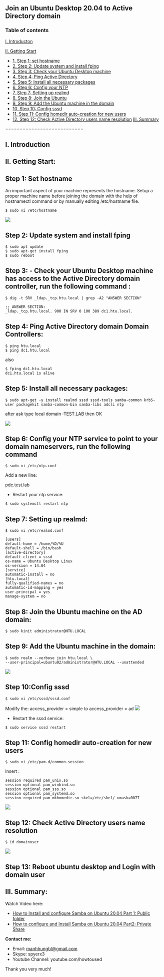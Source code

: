 ## Join an Ubuntu Desktop 20.04 to Active Directory domain
### Table of contents

[I. Introducton](#modau)

[II. Getting Start](#batdau)
- [1. Step 1: set hostname](#step1)
- [2. Step 2: Update system and install fping](#step2)
- [3. Step 3: Check your Ubuntu Desktop machine](#step3)
- [4. Step 4: Ping Active Directory](#step4)
- [5. Step 5: Install all necessary packages](#step5)
- [6. Step 6: Config your NTP](#step6)
- [7. Step 7: Setting up realmd](#step7)
- [8. Step 8: Join the Ubuntu](#step8)
- [9. Step 9: Add the Ubuntu machine in the domain](#step9)
- [10. Step 10: Config sssd](#step10)
- [11. Step 11: Config homedir auto-creation for new users](#step11)
- [12. Step 12: Check Active Directory users name resolution](#step12)
[III. Summary](#Tongket)

===========================

<a name="Modau"></a>
## I. Introduction

<a name="batdau"></a>
## II. Getting Start:

<a name="step1"></a>
## Step 1: Set hostname
 An important aspect of your machine represents the hostname. Setup a proper machine name before joining the domain with the help of hostnamectl command or by manually editing /etc/hostname file.
```
$ sudo vi /etc/hostname
```
<img src="https://i.imgur.com/ht8PsTt.png">

<a name="step2"></a>
## Step 2: Update system and install fping
```
$ sudo apt update
$ sudo apt-get install fping
$ sudo reboot
```
<a name="step3"></a>
## Step 3: - Check your Ubuntu Desktop machine has access to the Active Directory domain controller,  run the following command :
```
$ dig -t SRV _ldap._tcp.htu.local | grep -A2 "ANSWER SECTION"
```
```
;; ANSWER SECTION:
_ldap._tcp.htu.local. 900 IN SRV 0 100 389 dc1.htu.local.
```
<a name="step4"></a>
## Step 4: Ping Active Directory domain Domain Controllers:
```
$ ping htu.local
$ ping dc1.htu.local
```
also
```
$ fping dc1.htu.local
dc1.htu.local is alive
```
<a name="step5"></a>
## Step 5: Install all necessary packages:

```
$ sudo apt-get -y install realmd sssd sssd-tools samba-common krb5-user packagekit samba-common-bin samba-libs adcli ntp
```
after ask type local domain :TEST.LAB
then OK

<img src="https://i.imgur.com/jDHPVft.png">

<a name="step6"></a>
## Step 6: Config your NTP service to point to your domain nameservers, run the following command 

```
$ sudo vi /etc/ntp.conf
```
Add a new line:

pdc.test.lab

- Restart your ntp service:
```
$ sudo systemctl restart ntp
```
<a name="step7"></a>
## Step 7: Setting up realmd:
```
$ sudo vi /etc/realmd.conf
```
```
[users]
default-home = /home/%D/%U
default-shell = /bin/bash
[active-directory]
default-client = sssd
os-name = Ubuntu Desktop Linux
os-version = 14.04
[service]
automatic-install = no
[htu.local]
fully-qualified-names = no
automatic-id-mapping = yes
user-principal = yes
manage-system = no
```
<a name="step8"></a>
## Step 8: Join the Ubuntu machine on the AD domain:
```
$ sudo kinit administrator@HTU.LOCAL
```
<a name="step9"></a>
## Step 9: Add the Ubuntu machine in the domain:
```
$ sudo realm --verbose join htu.local \
--user-principal=ubuntu02/administrator@HTU.LOCAL --unattended
```
<img src="https://i.imgur.com/1u42Byu.png">

<a name="step10"></a>
## Step 10:Config sssd

```
$ sudo vi /etc/sssd/sssd.conf
```
Modify the: access_provider = simple 
to
access_provider = ad
<img src="https://i.imgur.com/JWh6jrh.png">
- Restart the sssd service:
```
$ sudo service sssd restart
```
<a name="step11"></a>
## Step 11:  Config homedir auto-creation for new users

```
$ sudo vi /etc/pam.d/common-session
```
Insert : 
```
session required pam_unix.so
session optional pam_winbind.so
session optional pam_sss.so
session optional pam_systemd.so
session required pam_mkhomedir.so skel=/etc/skel/ umask=0077
```
<img src="https://i.imgur.com/Gfc5ZQv.png">

<a name="step12"></a>
## Step 12: Check Active Directory users name resolution
```
$ id domainuser
```
<img src="https://i.imgur.com/6nfInqy.png">

<a name="step13"></a>
## Step 13:  Reboot ubuntu desktop and Login with domain user

<a name="tongket"></a>
## III. Summary:

Watch Video here: 

- [How to Install and configure Samba on Ubuntu 20.04 Part 1:  Public folder](https://youtu.be/2o5zgA8ml38)
- [How to configure and Install Samba on Ubuntu 20.04 Part2: Private Share](https://youtu.be/6s9ZEp3xS94)

**Contact me:**
- Email: manhhungbl@gmail.com
- Skype: spyerx3
- Youtube Channel: youtube.com/howtoused

Thank you very much!

